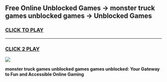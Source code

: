 
## Free Online Unblocked Games → monster truck games unblocked games → Unblocked Games
<h3>
<a href="https://premium.freeplayer.one?title=monster_truck_games_unblocked_games&ref=21F">CLICK TO PLAY</a></h3>
<hr>

<h3>
<a href="https://premium.freeplayer.one?title=monster_truck_games_unblocked_games&ref=21F">CLICK 2 PLAY</a>
  
</h3>

<a href="https://premium.freeplayer.one?title=monster_truck_games_unblocked_games&ref=21F/"><img src="https://clearcache.store/games.png"></a>


**monster truck games unblocked games games unblocked: Your Gateway to Fun and Accessible Online Gaming**
